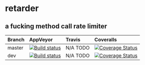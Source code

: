 # retarder
a fucking method call rate limiter
-----

| Branch | AppVeyor | Travis | Coveralls |
| :--- | :--- | :--- | :--- |
| master | [![Build status](https://ci.appveyor.com/api/projects/status/o3d1r6tu3vhf3gw5/branch/master?svg=true)](https://ci.appveyor.com/project/awesomecoderz/retarder/branch/master) | N/A TODO | [![Coverage Status](https://coveralls.io/repos/github/awes0mecoderz/retarder/badge.svg?branch=master)](https://coveralls.io/github/awes0mecoderz/retarder?branch=master) |
| dev | [![Build status](https://ci.appveyor.com/api/projects/status/o3d1r6tu3vhf3gw5/branch/master?svg=true)](https://ci.appveyor.com/project/awesomecoderz/retarder/branch/dev) | N/A TODO | [![Coverage Status](https://coveralls.io/repos/github/awes0mecoderz/retarder/badge.svg?branch=dev)](https://coveralls.io/github/awes0mecoderz/retarder?branch=dev)
